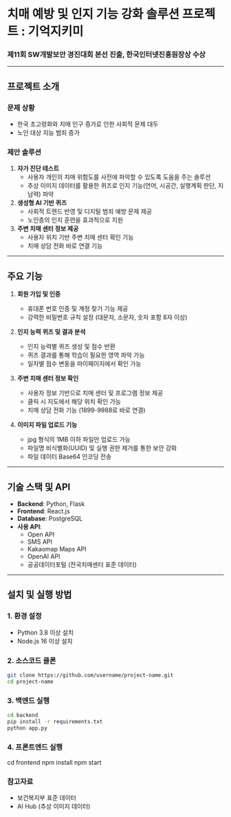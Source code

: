 # 치매 예방 및 인지 기능 강화 솔루션 프로젝트 : 기억지키미

### 제11회 SW개발보안 경진대회 본선 진출, 한국인터넷진흥원장상 수상

---

## 프로젝트 소개

### 문제 상황
- 한국 초고령화와 치매 인구 증가로 인한 사회적 문제 대두
- 노인 대상 지능 범죄 증가

### 제안 솔루션
1. **자가 진단 테스트**
   - 사용자 개인의 치매 위험도를 사전에 파악할 수 있도록 도움을 주는 솔루션
   - 추상 이미지 데이터를 활용한 퀴즈로 인지 기능(언어, 시공간, 실행계획 판단, 지남력) 파악
2. **생성형 AI 기반 퀴즈**
   - 사회적 트렌드 반영 및 디지털 범죄 예방 문제 제공
   - 노인층의 인지 훈련을 효과적으로 지원
3. **주변 치매 센터 정보 제공**
   - 사용자 위치 기반 주변 치매 센터 확인 기능
   - 치매 상담 전화 바로 연결 기능

---

## 주요 기능

1. **회원 가입 및 인증**
   - 휴대폰 번호 인증 및 계정 찾기 기능 제공
   - 강력한 비밀번호 규칙 설정 (대문자, 소문자, 숫자 포함 8자 이상)

2. **인지 능력 퀴즈 및 결과 분석**
   - 인지 능력별 퀴즈 생성 및 점수 반환
   - 퀴즈 결과를 통해 학습이 필요한 영역 파악 가능
   - 일자별 점수 변동을 마이페이지에서 확인 가능

3. **주변 치매 센터 정보 확인**
   - 사용자 정보 기반으로 치매 센터 및 프로그램 정보 제공
   - 클릭 시 지도에서 해당 위치 확인 가능
   - 치매 상담 전화 기능 (1899-9988로 바로 연결)

4. **이미지 파일 업로드 기능**
   - jpg 형식의 1MB 이하 파일만 업로드 가능
   - 파일명 비식별화(UUID) 및 실행 권한 제거를 통한 보안 강화
   - 파일 데이터 Base64 인코딩 전송

---

## 기술 스택 및 API

- **Backend**: Python, Flask
- **Frontend**: React.js
- **Database**: PostgreSQL
- **사용 API**:
  - Open API
  - SMS API
  - Kakaomap Maps API
  - OpenAI API
  - 공공데이터포털 (전국치매센터 표준 데이터)

---

## 설치 및 실행 방법

### 1. 환경 설정
- Python 3.8 이상 설치
- Node.js 16 이상 설치

### 2. 소스코드 클론
```bash
git clone https://github.com/username/project-name.git
cd project-name
```

### 3. 백엔드 실행
```bash
cd backend
pip install -r requirements.txt
python app.py
```

### 4. 프론트엔드 실행
cd frontend
npm install
npm start

### 참고자료
- 보건복지부 표준 데이터
- AI Hub (추상 이미지 데이터)
